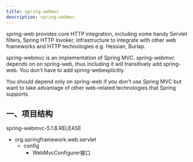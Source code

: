 ```yaml
---
title: spring-webmvc
description: spring-webmvc
---
```


spring-web provides core HTTP integration, including some handy Servlet filters, Spring HTTP Invoker, infrastructure to integrate with other web frameworks and HTTP technologies e.g. Hessian, Burlap.

spring-webmvc is an implementation of Spring MVC. spring-webmvc depends on on spring-web, thus including it will transitively add spring-web. You don't have to add spring-webexplicitly.

You should depend only on spring-web if you don't use Spring MVC but want to take advantage of other web-related technologies that Spring supports.

## 一、项目结构

spring-webmvc-5.1.8.RELEASE

- org.springframework.web.servlet
  - config
    - WebMvcConfigurer接口
